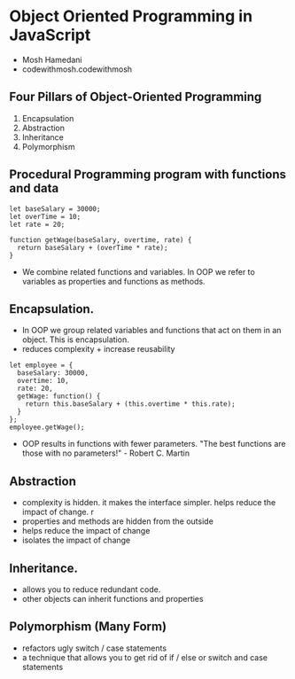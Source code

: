 # Object Oriented Programming in JavaScript

* Mosh Hamedani
* codewithmosh.codewithmosh

## Four Pillars of Object-Oriented Programming

1. Encapsulation
2. Abstraction
3. Inheritance
4. Polymorphism

## Procedural Programming program with functions and data
```
let baseSalary = 30000;
let overTime = 10;
let rate = 20;

function getWage(baseSalary, overtime, rate) {
  return baseSalary + (overTime * rate);
}
```

* We combine related functions and variables. In OOP we refer to variables as properties and functions as methods.

## Encapsulation.

* In OOP we group related variables and functions that act on them in an object. This is encapsulation.
* reduces complexity + increase reusability

```
let employee = {
  baseSalary: 30000,
  overtime: 10,
  rate: 20,
  getWage: function() {
    return this.baseSalary + (this.overtime * this.rate);
  }
};
employee.getWage();
```

* OOP results in functions with fewer parameters. "The best functions are those with no parameters!" - Robert C. Martin

## Abstraction

* complexity is hidden. it makes the interface simpler. helps reduce the impact of change. r
* properties and methods are hidden from the outside
* helps reduce the impact of change
* isolates the impact of change

## Inheritance.

* allows you to reduce redundant code.
* other objects can inherit functions and properties

## Polymorphism (Many Form)

* refactors ugly switch / case statements
* a technique that allows you to get rid of if / else or switch and case statements
